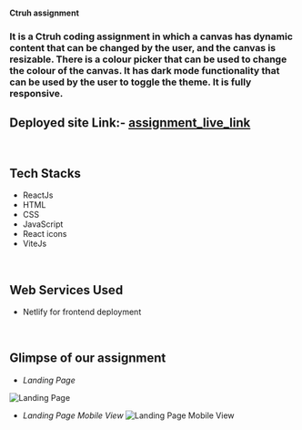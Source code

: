 

#### Ctruh assignment

### It is a Ctruh coding assignment in which a canvas has dynamic content that can be changed by the user, and the canvas is resizable. There is a colour picker that can be used to change the colour of the canvas. It has dark mode functionality that can be used by the user to toggle the theme. It is fully responsive.

## Deployed site Link:- [assignment_live_link](https://ctruh-assignment.netlify.app/)

<br />

## Tech Stacks
   - ReactJs
   - HTML
   - CSS
   - JavaScript
   - React icons
   - ViteJs
<br/>

## Web Services Used
   - Netlify for frontend deployment
<br/>

## Glimpse of our assignment

- _Landing Page_

![Landing Page]()
- _Landing Page Mobile View_
![Landing Page Mobile View]()



